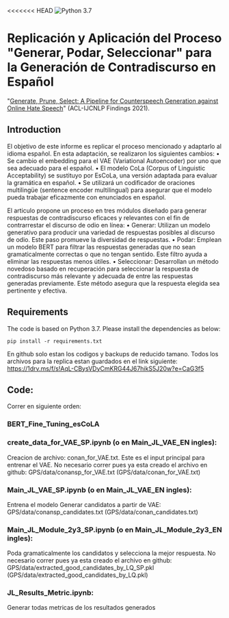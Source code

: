<<<<<<< HEAD
![Python 3.7](https://img.shields.io/badge/python-3.7-green.svg)
# Replicación y Aplicación del Proceso "Generar, Podar, Seleccionar" para la Generación de Contradiscurso en Español
"[Generate, Prune, Select: A Pipeline for Counterspeech Generation against Online Hate Speech](https://arxiv.org/pdf/2106.01625.pdf)" (ACL-IJCNLP Findings 2021). 

## Introduction
El objetivo de este informe es replicar el proceso mencionado y adaptarlo al idioma español. En esta adaptación, se realizaron los siguientes cambios:
• Se cambio el embedding para el VAE (Variational Autoencoder) por uno que sea adecuado para el español.
• El modelo CoLa (Corpus of Linguistic Acceptability) se sustituyo por EsCoLa, una versión adaptada para evaluar la gramática en español.
• Se utilizará un codificador de oraciones multilingüe (sentence encoder multilingual) para asegurar que el modelo pueda trabajar eficazmente con enunciados en español.

El articulo propone un proceso en tres módulos diseñado para generar respuestas de contradiscurso eficaces y relevantes con el fin de contrarrestar el discurso de odio en línea:
• Generar: Utilizan un modelo generativo para producir una variedad de respuestas posibles al discurso de odio. Este paso promueve la diversidad de respuestas.
• Podar: Emplean un modelo BERT para filtrar las respuestas generadas que no sean gramaticalmente correctas o que no tengan sentido. Este filtro ayuda a eliminar las respuestas menos útiles.
• Seleccionar: Desarrollan un método novedoso basado en recuperación para seleccionar la respuesta de contradiscurso más relevante y adecuada de entre las respuestas generadas previamente. Este método asegura que la respuesta elegida sea pertinente y efectiva.

## Requirements
The code is based on Python 3.7. Please install the dependencies as below:  
```
pip install -r requirements.txt
```

En github solo estan los codigos y backups de reducido tamano. Todos los archivos para la replica estan guardados en el link siguiente: 
https://1drv.ms/f/s!AqL-CBysVDyCmKRG44J67hikS5J20w?e=CaG3f5

## Code:
Correr en siguiente orden:

### BERT_Fine_Tuning_esCoLA

### create_data_for_VAE_SP.ipynb (o en Main_JL_VAE_EN ingles): 
Creacion de archivo: conan_for_VAE.txt. Este es el input principal para entrenar el VAE. 
No necesario correr pues ya esta creado el archivo en github: GPS/data/conansp_for_VAE.txt (GPS/data/conan_for_VAE.txt)

### Main_JL_VAE_SP.ipynb (o en Main_JL_VAE_EN ingles):
Entrena el modelo Generar candidatos a partir de VAE: GPS/data/conansp_candidates.txt (GPS/data/conan_candidates.txt)


### Main_JL_Module_2y3_SP.ipynb (o en Main_JL_Module_2y3_EN ingles):
Poda gramaticalmente los candidatos y selecciona la mejor respuesta.
No necesario correr pues ya esta creado el archivo en github:  GPS/data/extracted_good_candidates_by_LQ_SP.pkl (GPS/data/extracted_good_candidates_by_LQ.pkl)

### JL_Results_Metric.ipynb:
Generar todas metricas de los resultados generados



